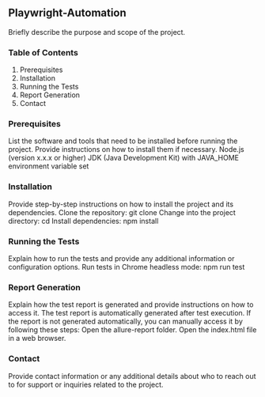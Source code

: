 ## Playwright-Automation

Briefly describe the purpose and scope of the project.

### Table of Contents

1. Prerequisites
2. Installation
3. Running the Tests
4. Report Generation
5. Contact

### Prerequisites

List the software and tools that need to be installed before running the project. Provide instructions on how to install them if necessary.
Node.js (version x.x.x or higher)
JDK (Java Development Kit) with JAVA_HOME environment variable set

### Installation

Provide step-by-step instructions on how to install the project and its dependencies.
Clone the repository: git clone <repository-url>
Change into the project directory: cd <project-directory>
Install dependencies: npm install

### Running the Tests

Explain how to run the tests and provide any additional information or configuration options.
Run tests in Chrome headless mode: npm run test

### Report Generation

Explain how the test report is generated and provide instructions on how to access it.
The test report is automatically generated after test execution. If the report is not generated automatically, you can manually access it by following these steps:
Open the allure-report folder.
Open the index.html file in a web browser.

### Contact

Provide contact information or any additional details about who to reach out to for support or inquiries related to the project.

